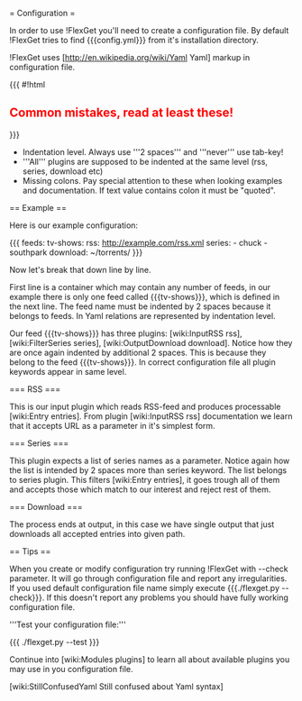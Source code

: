 = Configuration =

In order to use !FlexGet you'll need to create a configuration file. By default !FlexGet tries to find {{{config.yml}}} from it's installation directory. 

!FlexGet uses [http://en.wikipedia.org/wiki/Yaml Yaml] markup in configuration file. 

{{{
#!html
<h2 style="color: red">Common mistakes, read at least these!</h2>
}}}

 * Indentation level. Always use '''2 spaces''' and '''never''' use tab-key!
 * '''All''' plugins are supposed to be indented at the same level (rss, series, download etc)
 * Missing colons. Pay special attention to these when looking examples and documentation. If text value contains colon it must be "quoted".

== Example ==

Here is our example configuration:

{{{
feeds:
  tv-shows:
    rss: http://example.com/rss.xml
    series:
      - chuck
      - southpark
    download: ~/torrents/
}}}

Now let's break that down line by line.

First line is a container which may contain any number of feeds, in our example there is only one feed called {{{tv-shows}}}, which is defined in the next line. The feed name must be indented by 2 spaces because it belongs to feeds. In Yaml relations are represented by indentation level.

Our feed {{{tv-shows}}} has three plugins: [wiki:InputRSS rss], [wiki:FilterSeries series], [wiki:OutputDownload download]. Notice how they are once again indented by additional 2 spaces. This is because they belong to the feed {{{tv-shows}}}. In correct configuration file all plugin keywords appear in same level.

=== RSS ===

This is our input plugin which reads RSS-feed and produces processable [wiki:Entry entries]. From plugin [wiki:InputRSS rss] documentation we learn that it accepts URL as a parameter in it's simplest form.

=== Series ===

This plugin expects a list of series names as a parameter. Notice again how the list is intended by 2 spaces more than series keyword. The list belongs to series plugin. This filters [wiki:Entry entries], it goes trough all of them and accepts those which match to our interest and reject rest of them.

=== Download ===

The process ends at output, in this case we have single output that just downloads all accepted entries into given path.

== Tips ==

When you create or modify configuration try running !FlexGet with --check parameter. It will go through configuration file and report any irregularities. If you used default configuration file name simply execute {{{./flexget.py --check}}}. If this doesn't report any problems you should have fully working configuration file.

'''Test your configuration file:'''

{{{
./flexget.py --test
}}}

Continue into [wiki:Modules plugins] to learn all about available plugins you may use in you configuration file.

[wiki:StillConfusedYaml Still confused about Yaml syntax]